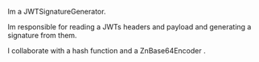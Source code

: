 Im a JWTSignatureGenerator.

Im responsible for reading  a JWTs headers and payload and generating a signature from them.

I collaborate with a hash function and a ZnBase64Encoder .